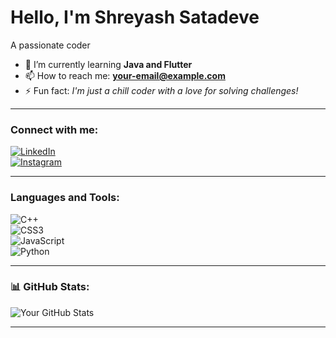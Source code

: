 # Hello, I'm Shreyash Satadeve  
A passionate coder  

- 🌱 I’m currently learning **Java and Flutter**  
- 📫 How to reach me: **your-email@example.com**  
- ⚡ Fun fact: *I'm just a chill coder with a love for solving challenges!*  

---

### Connect with me:  
[![LinkedIn](https://img.shields.io/badge/LinkedIn-%230077B5.svg?style=for-the-badge&logo=linkedin&logoColor=white)](https://linkedin.com/in/your-profile)  
[![Instagram](https://img.shields.io/badge/Instagram-%23E4405F.svg?style=for-the-badge&logo=instagram&logoColor=white)](https://instagram.com/your-profile)  

---

### Languages and Tools:  
![C++](https://img.shields.io/badge/-C++-00599C?style=flat-square&logo=c%2B%2B&logoColor=white)  
![CSS3](https://img.shields.io/badge/-CSS3-1572B6?style=flat-square&logo=css3)  
![JavaScript](https://img.shields.io/badge/-JavaScript-F7DF1E?style=flat-square&logo=javascript&logoColor=black)  
![Python](https://img.shields.io/badge/-Python-3776AB?style=flat-square&logo=python&logoColor=white)  

---

### 📊 GitHub Stats:  
![Your GitHub Stats](https://github-readme-stats.vercel.app/api?username=your-username&show_icons=true&theme=radical)  

---

